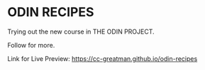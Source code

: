 # ODIN RECIPES

Trying out the new course in THE ODIN PROJECT.

Follow for more.

Link for Live Preview: https://cc-greatman.github.io/odin-recipes
